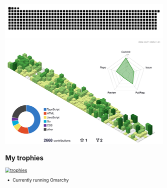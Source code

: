 [![Snake animation](https://raw.githubusercontent.com/ardszsantos/ardszsantos/output/snake.svg)](https://github.com/ardszsantos/ardszsantos)
![](./profile-3d-contrib/profile-green-animate.svg)


## My trophies 
[![trophies](https://github-profile-trophy.vercel.app/?username=ardszsantos&theme=onedark&title=-Stars,-Reviews)](https://github.com/ryo-ma/github-profile-trophy)



- Currently running Omarchy

